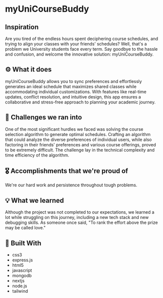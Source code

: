 # myUniCourseBuddy
## Inspiration
Are you tired of the endless hours spent deciphering course schedules, and trying to align your classes with your friends' schedules? Well, that's a problem we University students face every term. Say goodbye to the hassle and confusion, and welcome the innovative solution: myUniCourseBuddy.

## ⚙️ What it does
myUniCourseBuddy allows you to sync preferences and effortlessly generates an ideal schedule that maximizes shared classes while accommodating individual customizations. With features like real-time updates, conflict resolution, and intuitive design, this app ensures a collaborative and stress-free approach to planning your academic journey.

## 🛑 Challenges we ran into
One of the most significant hurdles we faced was solving the course selection algorithm to generate optimal schedules. Crafting an algorithm that could analyze the diverse preferences of individual users, while also factoring in their friends' preferences and various course offerings, proved to be extremely difficult. The challenge lay in the technical complexity and time efficiency of the algorithm.

## 🎖️ Accomplishments that we're proud of
We're our hard work and persistence throughout tough problems.

## 💡 What we learned
Although the project was not completed to our expectations, we learned a lot while struggling on this journey, including a new tech stack and new debugging skills. As someone once said, "To rank the effort above the prize may be called love."

## 🚧 Built With
- css3
- express.js
- html5
- javascript
- mongodb
- nextjs
- node.js
- tailwind
